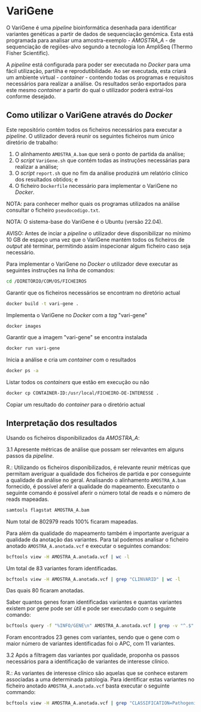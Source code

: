 # VariGene

O VariGene é uma *pipeline* bioinformática desenhada para identificar variantes genéticas a partir de dados de sequenciação genómica. Esta está programada para analisar uma amostra-exemplo - *AMOSTRA_A* - de sequenciação de regiões-alvo segundo a tecnologia Ion AmpliSeq (Thermo Fisher Scientific).

A *pipeline* está configurada para poder ser executada no *Docker* para uma fácil utilização, partilha e reprodutibilidade. Ao ser executada, esta criará um ambiente virtual - *container* - contendo todas os programas e requisitos necessários para realizar a análise. Os resultados serão exportados para este mesmo *container* a partir do qual o utilizador poderá extraí-los conforme desejado.

## Como utilizar o VariGene através do *Docker*

Este repositório contém todos os ficheiros necessários para executar a *pipeline*. O utilizador deverá reunir os seguintes ficheiros num único diretório de trabalho:

  1. O alinhamento `AMOSTRA_A.bam` que será o ponto de partida da análise;
  2. O *script* `VariGene.sh` que contém todas as instruções necessárias para realizar a análise;
  3. O *script* `report.sh` que no fim da análise produzirá um relatório clínico dos resultados obtidos; e
  4. O ficheiro `Dockerfile` necessário para implementar o VariGene no *Docker*.

NOTA: para conhecer melhor quais os programas utilizados na análise consultar o ficheiro `pseudocodigo.txt`.

NOTA: O sistema-base do VariGene é o Ubuntu (versão 22.04).

AVISO: Antes de inciar a *pipeline* o utilizador deve disponibilizar no mínimo 10 GB de espaço uma vez que o VariGene mantém todos os ficheiros de *output* até terminar, permitindo assim inspecionar algum ficheiro caso seja necessário.

Para implementar o VariGene no *Docker* o utilizador deve executar as seguintes instruções na linha de comandos:

```bash
cd /DIRETÓRIO/COM/OS/FICHEIROS
```

Garantir que os ficheiros necessários se encontram no diretório actual

```bash
docker build -t vari-gene .
```

Implementa o VariGene no *Docker* com a *tag* "vari-gene"

```bash
docker images
```

Garantir que a imagem "vari-gene" se encontra instalada

```bash
docker run vari-gene
```

Inicia a análise e cria um *container* com o resultados

```bash
docker ps -a
```

Listar todos os *containers* que estão em execução ou não

```bash
docker cp CONTAINER-ID:/usr/local/FICHEIRO-DE-INTERESSE .
```

Copiar um resultado do *container* para o diretório actual


## Interpretação dos resultados

Usando os ficheiros disponibilizados da *AMOSTRA_A*:

  3.1 Apresente métricas de análise que possam ser relevantes em alguns passos da *pipeline*.

  R.: Utilizando os ficheiros disponibilizados, é relevante reunir métricas que permitam averiguar a qualidade dos ficheiros de partida e por conseguinte a qualidade da análise no geral. Analisando o alinhamento `AMOSTRA_A.bam` fornecido, é possível aferir a qualidade do mapeamento.
  Executanto o seguinte comando é possível aferir o número total de reads e o número de reads mapeadas.
  
  ```bash
  samtools flagstat AMOSTRA_A.bam
  ```
  
  Num total de 802979 reads 100% ficaram mapeadas.
  
  Para além da qualidade do mapeamento também é importante averiguar a qualidade da anotação das variantes. Para tal podemos analisar o ficheiro anotado `AMOSTRA_A.anotada.vcf` e executar o seguintes comandos:
  
  ```bash
  bcftools view -H AMOSTRA_A.anotada.vcf | wc -l
  ```
  
  Um total de 83 variantes foram identificadas.

  ```bash
  bcftools view -H AMOSTRA_A.anotada.vcf | grep "CLINVARID" | wc -l
  ```
  
  Das quais 80 ficaram anotadas.
  
  Saber quantos genes foram identificadas variantes e quantas variantes existem por gene pode ser útil e pode ser executado com o seguinte comando:
  
  ```bash
  bcftools query -f "%INFO/GENE\n" AMOSTRA_A.anotada.vcf | grep -v "^.$" | cut -d ":" -f 1 | uniq -c
  ```
  
  Foram encontrados 23 genes com variantes, sendo que o gene com o maior número de variantes identificadas foi o APC, com 11 variantes.

  3.2 Após a filtragem das variantes por qualidade, proponha os passos necessários para a identificação de variantes de interesse clínico.

  R.: As variantes de interesse clínico são aquelas que se conhece estarem associadas a uma determinada patologia. Para identificar estas variantes no ficheiro anotado `AMOSTRA_A.anotada.vcf` basta executar o seguinte commando:

   ```bash
  bcftools view -H AMOSTRA_A.anotada.vcf | grep "CLASSIFICATION=Pathogenic"
  ```
  
  
  
      
